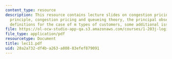 ```yaml
---
content_type: resource
description: This resource contains lecture slides on congestion pricing, economic
  principle, congestion pricing and queueing theory, the principal observation, some
  definitions for the case of m types of customers, some additional issues, and references.
file: https://ol-ocw-studio-app-qa.s3.amazonaws.com/courses/1-203j-logistical-and-transportation-planning-methods-fall-2006/28a2a732df4ba263a80883efef879091_lec11.pdf
file_type: application/pdf
resourcetype: Document
title: lec11.pdf
uid: 28a2a732-df4b-a263-a808-83efef879091
---
```


